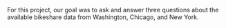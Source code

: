 For this project, our goal was to ask and answer three questions about the available bikeshare data from Washington, Chicago, and New York.
